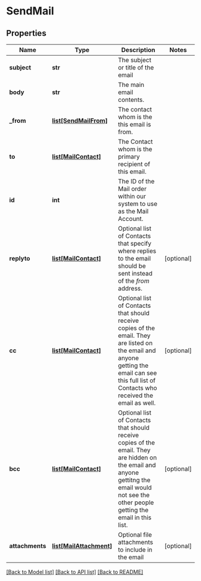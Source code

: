 # SendMail

## Properties
Name | Type | Description | Notes
------------ | ------------- | ------------- | -------------
**subject** | **str** | The subject or title of the email | 
**body** | **str** | The main email contents. | 
**_from** | [**list[SendMailFrom]**](SendMailFrom.md) | The contact whom is the this email is from. | 
**to** | [**list[MailContact]**](MailContact.md) | The Contact whom is the primary recipient of this email. | 
**id** | **int** | The ID of the Mail order within our system to use as the Mail Account. | 
**replyto** | [**list[MailContact]**](MailContact.md) | Optional list of Contacts that specify where replies to the email should be sent instead of the _from_ address. | [optional] 
**cc** | [**list[MailContact]**](MailContact.md) | Optional list of Contacts that should receive copies of the email.  They are listed on the email and anyone getting the email can see this full list of Contacts who received the email as well. | [optional] 
**bcc** | [**list[MailContact]**](MailContact.md) | Optional list of Contacts that should receive copies of the email.  They are hidden on the email and anyone gettitng the email would not see the other people getting the email in this list. | [optional] 
**attachments** | [**list[MailAttachment]**](MailAttachment.md) | Optional file attachments to include in the email | [optional] 

[[Back to Model list]](../README.md#documentation-for-models) [[Back to API list]](../README.md#documentation-for-api-endpoints) [[Back to README]](../README.md)


